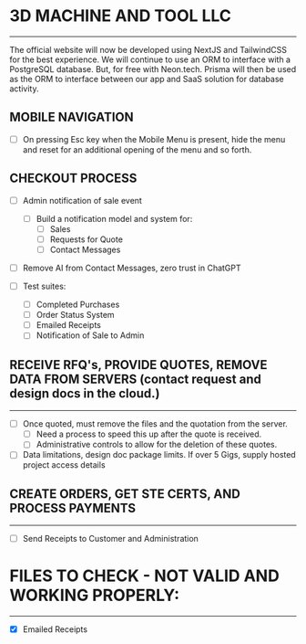 # 3D MACHINE AND TOOL LLC
---
The official website will now be developed using NextJS and TailwindCSS for the best experience.
We will continue to use an ORM to interface with a PostgreSQL database. But, for free with Neon.tech.
Prisma will then be used as the ORM to interface between our app and SaaS solution for database activity.

## MOBILE NAVIGATION
  - [ ] On pressing Esc key when the Mobile Menu is present, hide the menu and reset for an additional opening of the menu and so forth.

## CHECKOUT PROCESS

- [ ] Admin notification of sale event
    - [ ] Build a notification model and system for:
        - [ ] Sales
        - [ ] Requests for Quote
        - [ ] Contact Messages

- [ ] Remove AI from Contact Messages, zero trust in ChatGPT

- [ ] Test suites:
    - [ ] Completed Purchases
    - [ ] Order Status System
    - [ ] Emailed Receipts
    - [ ] Notification of Sale to Admin

## RECEIVE RFQ's, PROVIDE QUOTES, REMOVE DATA FROM SERVERS (contact request and design docs in the cloud.)
---
  - [ ] Once quoted, must remove the files and the quotation from the server.
    - [ ] Need a process to speed this up after the quote is received.
    - [ ] Administrative controls to allow for the deletion of these quotes.

  - [ ] Data limitations, design doc package limits. If over 5 Gigs, supply hosted project access details

## CREATE ORDERS, GET STE CERTS, AND PROCESS PAYMENTS
---
  - [ ] Send Receipts to Customer and Administration

# FILES TO CHECK - NOT VALID AND WORKING PROPERLY:
---
  - [x] Emailed Receipts